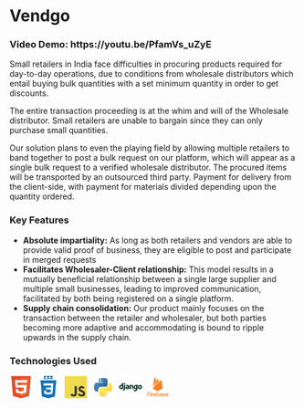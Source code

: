 <h1>Vendgo</h1>

<h3>Video Demo: https://youtu.be/PfamVs_uZyE</h3>

Small retailers in India face difficulties in procuring products required for day-to-day operations, due to conditions from wholesale distributors which entail buying bulk quantities with a set minimum quantity in order to get discounts.

The entire transaction proceeding is at the whim and will of the Wholesale distributor. Small retailers are unable to bargain since they can only purchase small quantities.

Our solution plans to even the playing field by allowing multiple retailers to band together to post a bulk request on our platform, which will appear as a single bulk request to a verified wholesale distributor. The procured items will be transported by an outsourced third party. Payment for delivery from the client-side, with payment for materials divided depending upon the quantity ordered.

<h3>Key Features</h3>
<ul>
<li><b>Absolute impartiality:</b> 
As long as both retailers and vendors are able to provide valid proof of business, they are eligible to post and participate in merged requests</li>
<li><b>Facilitates Wholesaler-Client relationship:</b>
This model results in a mutually beneficial relationship between a single large supplier and multiple small businesses, leading to improved communication, facilitated by both being registered on a single platform.</li>
<li><b>Supply chain consolidation:</b>
Our product mainly focuses on the transaction between the retailer and wholesaler, but both parties becoming more adaptive and accommodating is bound to ripple upwards in the supply chain.</li>
</ul>

<h3>Technologies Used</h3>
<div>
  <img src="https://github.com/devicons/devicon/blob/master/icons/html5/html5-original.svg" title="HTML5" alt="HTML" width="40" height="40"/>&nbsp;
  <img src="https://github.com/devicons/devicon/blob/master/icons/css3/css3-plain-wordmark.svg"  title="CSS3" alt="CSS" width="40" height="40"/>&nbsp;
  <img src="https://github.com/devicons/devicon/blob/master/icons/javascript/javascript-original.svg" title="JavaScript" alt="JavaScript" width="40" height="40"/>&nbsp;
  <img src="https://github.com/devicons/devicon/blob/master/icons/python/python-original.svg" title="Python" alt="Python" width="40" height="40"/>&nbsp;
  <img src="https://github.com/devicons/devicon/blob/master/icons/django/django-plain-wordmark.svg" title="Django"  alt="Django" width="40" height="40"/>&nbsp;
  <img src="https://github.com/devicons/devicon/blob/master/icons/firebase/firebase-plain-wordmark.svg" title="Firebase" alt="Firebase" width="40" height="40"/>&nbsp;
</div>
